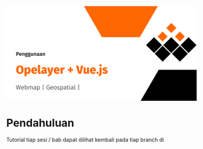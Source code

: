 <center>
  <img src="/docs/assets/banner.png">
</center>

# Pendahuluan
Tutorial tiap sesi / bab dapat dilihat kembali pada tiap branch di 